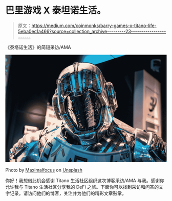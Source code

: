 # 巴里游戏 X 泰坦诺生活。

> 原文：<https://medium.com/coinmonks/barry-games-x-titano-life-5eba0ec1a466?source=collection_archive---------23----------------------->

《泰塔诺生活》的简短采访/AMA

![](img/57a456f4caf03dc0b782a6f61e0172c9.png)

Photo by [Maximalfocus](https://unsplash.com/@maximalfocus?utm_source=medium&utm_medium=referral) on [Unsplash](https://unsplash.com?utm_source=medium&utm_medium=referral)

你好！我想借此机会感谢 Titano 生活社区组织这次博客采访/AMA 与我。感谢你允许我与 Titano 生活社区分享我的 DeFi 之旅。下面你可以找到采访和问答的文字记录。请访问他们的博客，关注并为他们的精彩文章鼓掌。